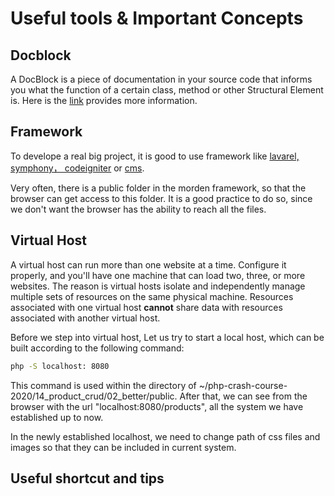 # Useful tools & Important Concepts

## Docblock

A DocBlock is a piece of documentation in your source code that informs you what the function of a certain class, method or other Structural Element is. Here is the [link](https://docs.phpdoc.org/guide/getting-started/what-is-a-docblock.html) provides more information.

## Framework

To develope a real big project, it is good to use framework like [lavarel, symphony， codeigniter](https://kinsta.com/blog/php-frameworks/) or [cms](https://devrims.com/blog/best-php-cms-platforms/).

Very often, there is a public folder in the morden framework, so that the browser can get access to this folder. It is a good practice to do so, since we don't want the browser has the ability to reach all the files.

## Virtual Host

A virtual host can run more than one website at a time. Configure it properly, and you'll have one machine that can load two, three, or more websites. The reason is virtual hosts isolate and independently manage multiple sets of resources on the same physical machine. Resources associated with one virtual host **cannot** share data with resources associated with another virtual host.

Before we step into virtual host, Let us try to start a local host, which can be built according to the following command:

```bash
php -S localhost: 8080
```

This command is used within the directory of ~/php-crash-course-2020/14_product_crud/02_better/public. After that, we can see from the browser with the url "localhost:8080/products", all the system we have established up to now.

In the newly established localhost, we need to change path of css files and images so that they can be included in current system.

## Useful shortcut and tips
